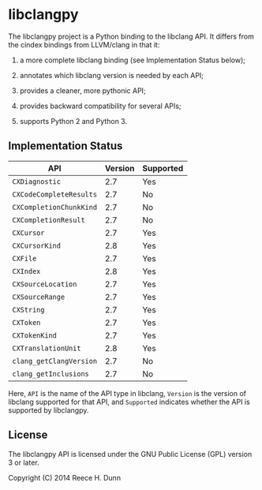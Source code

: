 # libclangpy

The libclangpy project is a Python binding to the libclang API. It differs from
the cindex bindings from LLVM/clang in that it:

1.  a more complete libclang binding (see Implementation Status below);

2.  annotates which libclang version is needed by each API;

3.  provides a cleaner, more pythonic API;

4.  provides backward compatibility for several APIs;

5.  supports Python 2 and Python 3.

## Implementation Status

| API                     | Version | Supported |
|-------------------------|---------|-----------|
| `CXDiagnostic`          | 2.7     | Yes       |
| `CXCodeCompleteResults` | 2.7     | No        |
| `CXCompletionChunkKind` | 2.7     | No        |
| `CXCompletionResult`    | 2.7     | No        |
| `CXCursor`              | 2.7     | Yes       |
| `CXCursorKind`          | 2.8     | Yes       |
| `CXFile`                | 2.7     | Yes       |
| `CXIndex`               | 2.8     | Yes       |
| `CXSourceLocation`      | 2.7     | Yes       |
| `CXSourceRange`         | 2.7     | Yes       |
| `CXString`              | 2.7     | Yes       |
| `CXToken`               | 2.7     | Yes       |
| `CXTokenKind`           | 2.7     | Yes       |
| `CXTranslationUnit`     | 2.8     | Yes       |
| `clang_getClangVersion` | 2.7     | No        |
| `clang_getInclusions`   | 2.7     | No        |

Here, `API` is the name of the API type in libclang, `Version` is the version
of libclang supported for that API, and `Supported` indicates whether the API
is supported by libclangpy.

## License

The libclangpy API is licensed under the GNU Public License (GPL) version 3 or
later.

Copyright (C) 2014 Reece H. Dunn
